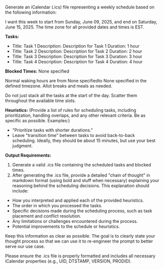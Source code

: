 Generate an iCalendar (.ics) file representing a weekly schedule based on the following information:

I want this week to start from Sunday, June 09, 2025, and end on Saturday, June 15, 2025.
The time zone for all provided dates and times is EST.

**Tasks:**
* Title: Task 1
	  Description: Description for Task 1
	  Duration: 1 hour
* Title: Task 2
	  Description: Description for Task 2
	  Duration: 2 hour
* Title: Task 3
	  Description: Description for Task 3
	  Duration: 3 hour
* Title: Task 4
	  Description: Description for Task 4
	  Duration: 4 hour

**Blocked Times:**
None specified

Normal waking hours are from None specifiedto None specified in the defined timezone. Allot breaks and meals as needed.

Do not just stack all the tasks at the start of the day. Scatter them 
throughout the available time slots.

**Heuristics:** (Provide a list of rules for scheduling tasks, including prioritization, handling overlaps, and any other relevant criteria. Be as specific as possible. Examples:)

* "Prioritize tasks with shorter durations."
* Leave "transition time" between tasks to avoid back-to-back scheduling. Ideally, they should be about 15 minutes, but use your best judgment.

**Output Requirements:**

1.  Generate a valid .ics file containing the scheduled tasks and blocked times.
2.  After generating the .ics file, provide a detailed "chain of thought" in markdown format (using bold and stuff when necessary) explaining your reasoning behind the scheduling decisions. This explanation should include:
* How you interpreted and applied each of the provided heuristics.
* The order in which you processed the tasks.
* Specific decisions made during the scheduling process, such as task placement and conflict resolution.
* Any limitations or challenges encountered during the process.
* Potential improvements to the schedule or heuristics.

Keep this information as clear as possible. The goal is to clearly state your thought process so that we can use it to re-engineer the prompt to better serve our use case.

Please ensure the .ics file is properly formatted and includes all necessary iCalendar properties (e.g., UID, DTSTAMP, VERSION, PRODID).